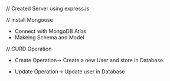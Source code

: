 // Created Server using expressJs

// install Mongoose

- Connect with MongoDB Atlas
- Makeing Schema and Model

// CURD Operation

- Create Operation-> Create a new User and store in Database.

- Update Operation-> Update user in Database
